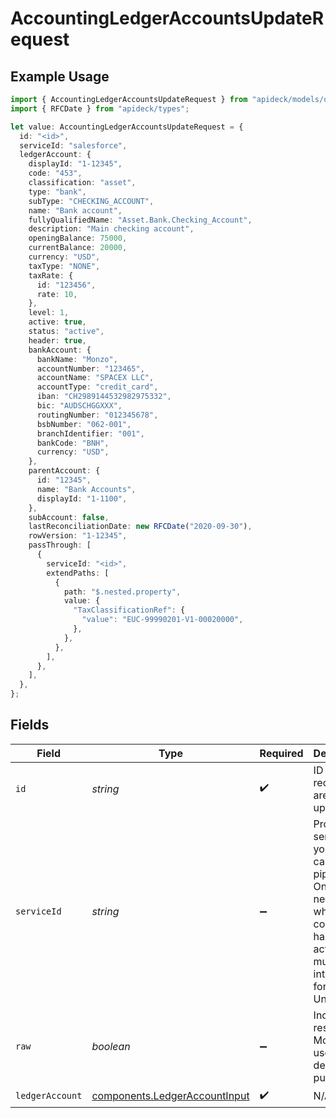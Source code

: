 # AccountingLedgerAccountsUpdateRequest

## Example Usage

```typescript
import { AccountingLedgerAccountsUpdateRequest } from "apideck/models/operations";
import { RFCDate } from "apideck/types";

let value: AccountingLedgerAccountsUpdateRequest = {
  id: "<id>",
  serviceId: "salesforce",
  ledgerAccount: {
    displayId: "1-12345",
    code: "453",
    classification: "asset",
    type: "bank",
    subType: "CHECKING_ACCOUNT",
    name: "Bank account",
    fullyQualifiedName: "Asset.Bank.Checking_Account",
    description: "Main checking account",
    openingBalance: 75000,
    currentBalance: 20000,
    currency: "USD",
    taxType: "NONE",
    taxRate: {
      id: "123456",
      rate: 10,
    },
    level: 1,
    active: true,
    status: "active",
    header: true,
    bankAccount: {
      bankName: "Monzo",
      accountNumber: "123465",
      accountName: "SPACEX LLC",
      accountType: "credit_card",
      iban: "CH2989144532982975332",
      bic: "AUDSCHGGXXX",
      routingNumber: "012345678",
      bsbNumber: "062-001",
      branchIdentifier: "001",
      bankCode: "BNH",
      currency: "USD",
    },
    parentAccount: {
      id: "12345",
      name: "Bank Accounts",
      displayId: "1-1100",
    },
    subAccount: false,
    lastReconciliationDate: new RFCDate("2020-09-30"),
    rowVersion: "1-12345",
    passThrough: [
      {
        serviceId: "<id>",
        extendPaths: [
          {
            path: "$.nested.property",
            value: {
              "TaxClassificationRef": {
                "value": "EUC-99990201-V1-00020000",
              },
            },
          },
        ],
      },
    ],
  },
};
```

## Fields

| Field                                                                                                                                         | Type                                                                                                                                          | Required                                                                                                                                      | Description                                                                                                                                   | Example                                                                                                                                       |
| --------------------------------------------------------------------------------------------------------------------------------------------- | --------------------------------------------------------------------------------------------------------------------------------------------- | --------------------------------------------------------------------------------------------------------------------------------------------- | --------------------------------------------------------------------------------------------------------------------------------------------- | --------------------------------------------------------------------------------------------------------------------------------------------- |
| `id`                                                                                                                                          | *string*                                                                                                                                      | :heavy_check_mark:                                                                                                                            | ID of the record you are acting upon.                                                                                                         |                                                                                                                                               |
| `serviceId`                                                                                                                                   | *string*                                                                                                                                      | :heavy_minus_sign:                                                                                                                            | Provide the service id you want to call (e.g., pipedrive). Only needed when a consumer has activated multiple integrations for a Unified API. | salesforce                                                                                                                                    |
| `raw`                                                                                                                                         | *boolean*                                                                                                                                     | :heavy_minus_sign:                                                                                                                            | Include raw response. Mostly used for debugging purposes                                                                                      |                                                                                                                                               |
| `ledgerAccount`                                                                                                                               | [components.LedgerAccountInput](../../models/components/ledgeraccountinput.md)                                                                | :heavy_check_mark:                                                                                                                            | N/A                                                                                                                                           |                                                                                                                                               |